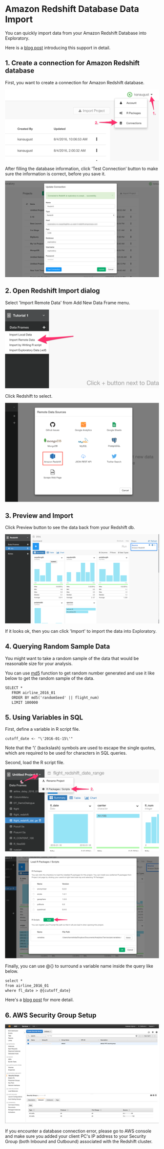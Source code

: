 # Amazon Redshift Database Data Import

You can quickly import data from your Amazon Redshift Database into Exploratory.

Here is a [blog post](https://blog.exploratory.io/exploratory-data-analysis-for-amazon-redshift-with-r-dplyr-9a14441020eb#.aqcbfa6h8) introducing this support in detail.

## 1. Create a connection for Amazon Redshift database

First, you want to create a connection for Amazon Redshift database.

![](images/redshift-3-1.png)

After filling the database information, click ‘Test Connection’ button to make sure the information is correct, before you save it.

![](images/redshift-2-1.png)


## 2. Open Redshift Import dialog

Select 'Import Remote Data' from Add New Data Frame menu.

![](images/import-remote-data.png)

Click Redshift to select.

![](images/redshift.png)


## 3. Preview and Import

Click Preview button to see the data back from your Redshift db.

![](images/redshift3.png)

If it looks ok, then you can click 'Import' to import the data into Exploratory.

## 4. Querying Random Sample Data

You might want to take a random sample of the data that would be reasonable size for your analysis.

You can use [md5](http://docs.aws.amazon.com/redshift/latest/dg/r_MD5.html) function to get random number generated and use it like below to get the random sample of the data.

```
SELECT *
   FROM airline_2016_01
   ORDER BY md5('randomSeed' || flight_num)
   LIMIT 100000
```

## 5. Using Variables in SQL

First, define a variable in R script file.

```
cutoff_date <- "\'2016-01-15\'"
```

Note that the ‘\’ (backslash) symbols are used to escape the single quotes, which are required to be used for characters in SQL queries.

Second, load the R script file.

![](images/variable-1.png)

![](images/variable-2.png)

Finally, you can use @{} to surround a variable name inside the query like below.

```
select *
from airline_2016_01
where fl_date > @{cutoff_date}
```

Here's a [blog post](https://blog.exploratory.io/using-variables-in-sql-query-2740924d9f20#.bdcn5v68x) for more detail. 

## 6. AWS Security Group Setup

![](images/redshift4.png)

If you encounter a database connection error, please go to AWS console and make sure you added your client PC's IP address to your Security Group (both Inbound and Outbound) associated with the Redshift cluster.
